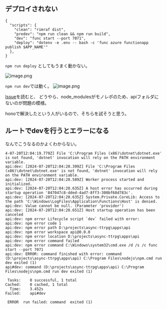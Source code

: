 ## デプロイされない

```
{
  "scripts": {
    "clean": "rimraf dist",
    "predev": "npm run clean && npm run build",
    "dev": "func start --port 7071",
    "deploy": "dotenv -e .env -- bash -c 'func azure functionapp publish $APP_NAME'"
  },
}
```

`npm run deploy` としてもうまく動かない。


![image.png](/.attachments/image-2d25853f-f7f2-4d65-8312-6d43822a8a26.png)

`npm run dev`では動く。
![image.png](/.attachments/image-594d850c-90ca-46cd-8294-dc5e1466edf7.png)

[Issue](https://github.com/Azure/azure-functions-nodejs-library/issues/260)を読むと、
どうやら、node_modulesがモノレポのため、apiフォルダにないのが問題の模様。

honoで解決したという人がいるので、そちらを試そうと思う。

## ルートでdevを行うとエラーになる
なんでこうなるのかよくわからない。

```
4-07-20T12:04:19.779Z] File 'C:\Program Files (x86)\dotnet\dotnet.exe' is not found, 'dotnet' invocation will rely on the PATH environment variable.
api:dev: [2024-07-20T12:04:20.399Z] File 'C:\Program Files (x86)\dotnet\dotnet.exe' is not found, 'dotnet' invocation will rely on the PATH environment variable.
api:dev: [2024-07-20T12:04:20.589Z] Worker process started and initialized.
api:dev: [2024-07-20T12:04:20.635Z] A host error has occurred during startup operation '847047c8-dded-4ad7-8ff3-300bf68d783c'.
api:dev: [2024-07-20T12:04:20.635Z] System.Private.CoreLib: Access to the path 'C:\Windows\LogFiles\Application\Functions\Host' is denied.
api:dev: Value cannot be null. (Parameter 'provider')
api:dev: [2024-07-20T12:04:20.651Z] Host startup operation has been canceled
api:dev: npm error Lifecycle script `dev` failed with error:
api:dev: npm error code 1
api:dev: npm error path D:\projects\async-ttrpg\apps\api
api:dev: npm error workspace api@0.0.0
api:dev: npm error location D:\projects\async-ttrpg\apps\api
api:dev: npm error command failed
api:dev: npm error command C:\Windows\system32\cmd.exe /d /s /c func start --port 7071
api:dev: ERROR: command finished with error: command (D:\projects\async-ttrpg\apps\api) C:\Program Files\nodejs\npm.cmd run dev exited (1)
api#dev: command (D:\projects\async-ttrpg\apps\api) C:\Program Files\nodejs\npm.cmd run dev exited (1)

 Tasks:    0 successful, 1 total
Cached:    0 cached, 1 total
  Time:    3.452s
Failed:    api#dev

 ERROR  run failed: command  exited (1)
```

